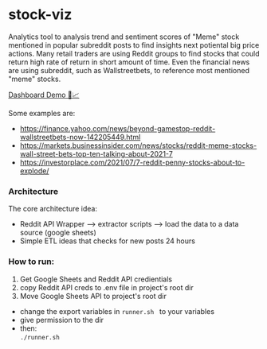 # stock-viz

Analytics tool to analysis trend and sentiment scores of "Meme" stock mentioned in popular subreddit posts to find insights next potiental big price actions. Many retail traders are using Reddit groups to find stocks that could return high rate of return in short amount of time. Even the financial news are using subreddit, such as Wallstreetbets, to reference most mentioned "meme" stocks.

[Dashboard Demo 👀📈](https://datastudio.google.com/reporting/d6c5a543-0735-45e4-a75c-9869c8736d0a)

Some examples are:
- https://finance.yahoo.com/news/beyond-gamestop-reddit-wallstreetbets-now-142205449.html
- https://markets.businessinsider.com/news/stocks/reddit-meme-stocks-wall-street-bets-top-ten-talking-about-2021-7
- https://investorplace.com/2021/07/7-reddit-penny-stocks-about-to-explode/

### Architecture

The core architecture idea:
  - Reddit API Wrapper --> extractor scripts --> load the data to a data source (google sheets)
  - Simple ETL ideas that checks for new posts 24 hours
 
### How to run:
1. Get Google Sheets and Reddit API credientials
2. copy Reddit API creds to .env file in project's root dir
3. Move Google Sheets API to project's root dir

- change the export variables in ```runner.sh ``` to your variables 
- give permission to the dir
- then:  
``` ./runner.sh ```
